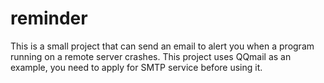 # reminder
This is a small project that can send an email to alert you when a program running on a remote server crashes.
This project uses QQmail as an example, you need to apply for SMTP service before using it.
